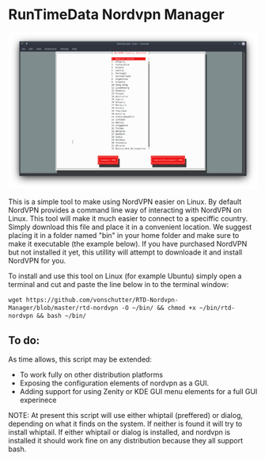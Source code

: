 # RunTimeData Nordvpn Manager

![RTD CMD](Media_files/CMD.png?raw=true "Main Window")


This is a simple tool to make using NordVPN easier on Linux. By default NordVPN provides a command line way of interacting with NordVPN on Linux. This tool will make it much easier to connect to a speciffic country. Simply download this file and place it in a convenient location. We suggest placing it in a folder named "bin" in your home folder and make sure to make it executable (the example below). If you have purchased NordVPN but not installed it yet, this utillity will attempt to downloade it and install NordVPN for you. 


To install and use this tool on Linux (for example Ubuntu) simply open a terminal and cut and paste the line below in to the terminal window:

```
wget https://github.com/vonschutter/RTD-Nordvpn-Manager/blob/master/rtd-nordvpn -O ~/bin/ && chmod +x ~/bin/rtd-nordvpn && bash ~/bin/ 

```

## To do:
As time allows, this script may be extended:
- To work fully on other distribution platforms 
- Exposing the configuration elements of nordvpn as a GUI. 
- Adding support for using Zenity or KDE GUI menu elements for a full GUI experinece

NOTE: At present this script will use either whiptail (preffered) or dialog, depending on what it finds on the system. If neither is found it will try to install whiptail. If either whiptail or dialog is installed, and nordvpn is installed it should work fine on any distribution because they all support bash. 
